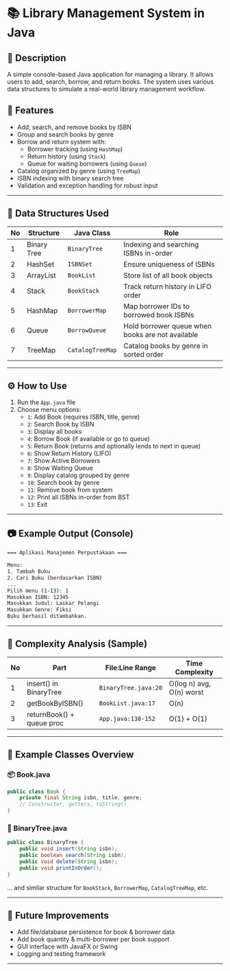 # 📚 Library Management System in Java

## 📌 Description
A simple console-based Java application for managing a library. It allows users to add, search, borrow, and return books. The system uses various data structures to simulate a real-world library management workflow.

## 🎯 Features
- Add, search, and remove books by ISBN
- Group and search books by genre
- Borrow and return system with:
  - Borrower tracking (using `HashMap`)
  - Return history (using `Stack`)
  - Queue for waiting borrowers (using `Queue`)
- Catalog organized by genre (using `TreeMap`)
- ISBN indexing with binary search tree
- Validation and exception handling for robust input

---

## 🧠 Data Structures Used

| No | Structure      | Java Class         | Role                                                                 |
|----|----------------|--------------------|----------------------------------------------------------------------|
| 1  | Binary Tree    | `BinaryTree`       | Indexing and searching ISBNs in-order                                |
| 2  | HashSet        | `ISBNSet`          | Ensure uniqueness of ISBNs                                           |
| 3  | ArrayList      | `BookList`         | Store list of all book objects                                       |
| 4  | Stack          | `BookStack`        | Track return history in LIFO order                                   |
| 5  | HashMap        | `BorrowerMap`      | Map borrower IDs to borrowed book ISBNs                              |
| 6  | Queue          | `BorrowQueue`      | Hold borrower queue when books are not available                     |
| 7  | TreeMap        | `CatalogTreeMap`   | Catalog books by genre in sorted order                               |



---

## ⚙️ How to Use
1. Run the `App.java` file
2. Choose menu options:
   - `1`: Add Book (requires ISBN, title, genre)
   - `2`: Search Book by ISBN
   - `3`: Display all books
   - `4`: Borrow Book (if available or go to queue)
   - `5`: Return Book (returns and optionally lends to next in queue)
   - `6`: Show Return History (LIFO)
   - `7`: Show Active Borrowers
   - `8`: Show Waiting Queue
   - `9`: Display catalog grouped by genre
   - `10`: Search book by genre
   - `11`: Remove book from system
   - `12`: Print all ISBNs in-order from BST
   - `13`: Exit

---

## 📷 Example Output (Console)
```bash
=== Aplikasi Manajemen Perpustakaan ===

Menu:
1. Tambah Buku
2. Cari Buku (berdasarkan ISBN)
...
Pilih menu (1-13): 1
Masukkan ISBN: 12345
Masukkan Judul: Laskar Pelangi
Masukkan Genre: Fiksi
Buku berhasil ditambahkan.
```

---

## 🧩 Complexity Analysis (Sample)

| No | Part                       | File:Line Range      | Time Complexity |
|----|----------------------------|-----------------------|------------------|
| 1  | insert() in BinaryTree     | `BinaryTree.java:20`  | O(log n) avg, O(n) worst |
| 2  | getBookByISBN()            | `BookList.java:17`    | O(n)             |
| 3  | returnBook() + queue proc  | `App.java:138-152`    | O(1) + O(1)      |

---

## 🧪 Example Classes Overview

### 📦 Book.java
```java
public class Book {
    private final String isbn, title, genre;
    // Constructor, getters, toString()
}
```

### 🌲 BinaryTree.java
```java
public class BinaryTree {
    public void insert(String isbn);
    public boolean search(String isbn);
    public void delete(String isbn);
    public void printInOrder();
}
```

... and similar structure for `BookStack`, `BorrowerMap`, `CatalogTreeMap`, etc.

---

## 🧠 Future Improvements
- Add file/database persistence for book & borrower data
- Add book quantity & multi-borrower per book support
- GUI interface with JavaFX or Swing
- Logging and testing framework

---


